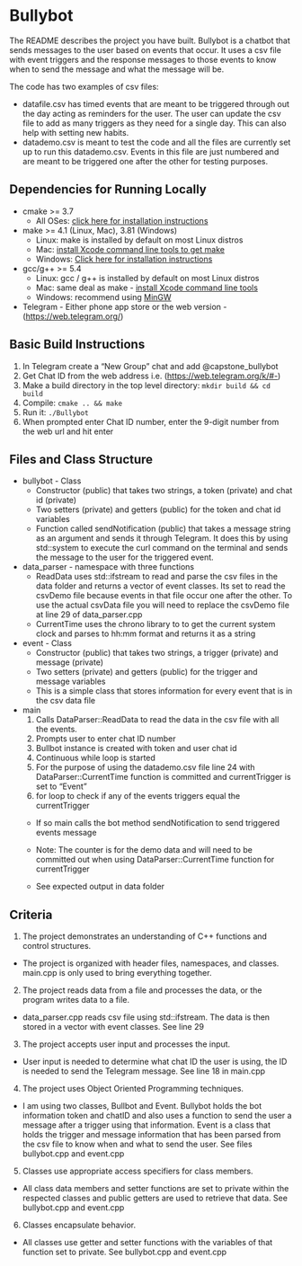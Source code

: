 # Bullybot
The README describes the project you have built.
Bullybot is a chatbot that sends messages to the user based on events that occur. It uses a csv file with event triggers and the response messages to those events to know when to send the message and what the message will be.

The code has two examples of csv files:
  * datafile.csv has timed events that are meant to be triggered through out the day acting as reminders for the user. The user can update the csv file to add as many triggers as they need for a single day. This can also help with setting new habits.
  * datademo.csv is meant to test the code and all the files are currently set up to run this datademo.csv. Events in this file are just numbered and are meant to be triggered one after the other for testing purposes.

## Dependencies for Running Locally
* cmake >= 3.7
  * All OSes: [click here for installation instructions](https://cmake.org/install/)
* make >= 4.1 (Linux, Mac), 3.81 (Windows)
  * Linux: make is installed by default on most Linux distros
  * Mac: [install Xcode command line tools to get make](https://developer.apple.com/xcode/features/)
  * Windows: [Click here for installation instructions](http://gnuwin32.sourceforge.net/packages/make.htm)
* gcc/g++ >= 5.4
  * Linux: gcc / g++ is installed by default on most Linux distros
  * Mac: same deal as make - [install Xcode command line tools](https://developer.apple.com/xcode/features/)
  * Windows: recommend using [MinGW](http://www.mingw.org/)
* Telegram - Either phone app store or the web version - (https://web.telegram.org/)

## Basic Build Instructions
1. In Telegram create a “New Group” chat and add @capstone_bullybot
2. Get Chat ID from the web address i.e. (https://web.telegram.org/k/#-<Chat ID Number>)
3. Make a build directory in the top level directory: `mkdir build && cd build`
4. Compile: `cmake .. && make`
5. Run it: `./Bullybot`
6. When prompted enter Chat ID number, enter the 9-digit number from the web url and hit enter

## Files and Class Structure
* bullybot - Class
  * Constructor (public) that takes two strings, a token (private) and chat id (private)
  * Two setters (private) and getters (public) for the token and chat id variables
  * Function called sendNotification (public) that takes a message string as an argument and sends it through Telegram. It does this by using std::system to execute the curl command on the terminal and sends the message to the user for the triggered event.
* data_parser - namespace with three functions
	* ReadData uses std::ifstream to read and parse the csv files in the data folder and returns a vector of event classes. Its set to read the csvDemo file because events in that file occur one after the other. To use the actual csvData file you will need to replace the csvDemo file at line 29 of data_parser.cpp
	* CurrentTime uses the chrono library to to get the current system clock and parses to hh:mm format and returns it as a string
* event - Class
	* Constructor (public) that takes two strings, a trigger (private) and message (private)
  * Two setters (private) and getters (public) for the trigger and message variables
  * This is a simple class that stores information for every event that is in the csv data file
* main
  1. Calls DataParser::ReadData to read the data in the csv file with all the events.
  2. Prompts user to enter chat ID number
  3. Bullbot instance is created with token and user chat id
  4. Continuous while loop is started
  5. For the purpose of using the datademo.csv file line 24 with DataParser::CurrentTime function is committed and currentTrigger is set to “Event<current event number>”
  6. for loop to check if any of the events triggers equal the currentTrigger
    * If so main calls the bot method sendNotification to send triggered events message
  * Note: The counter is for the demo data and will need to be committed out when using DataParser::CurrentTime function for currentTrigger

  * See expected output in data folder

## Criteria
1. The project demonstrates an understanding of C++ functions and control structures.
  * The project is organized with header files, namespaces, and classes. main.cpp is only used to bring everything together.
2. The project reads data from a file and processes the data, or the program writes data to a file.
  * data_parser.cpp reads csv file using std::ifstream. The data is then stored in a vector with event classes. See line 29
3. The project accepts user input and processes the input.
  * User input is needed to determine what chat ID the user is using, the ID is needed to send the Telegram message. See line 18 in main.cpp
4. The project uses Object Oriented Programming techniques.
  * I am using two classes, Bullbot and Event. Bullybot holds the bot information token and chatID and also uses a function to send the user a message after a trigger using that information. Event is a class that holds the trigger and message information that has been parsed from the csv file to know when and what to send the user. See files bullybot.cpp and event.cpp
5. Classes use appropriate access specifiers for class members.
  * All class data members and setter functions are set to private within the respected classes and public getters are used to retrieve that data. See bullybot.cpp and event.cpp
6. Classes encapsulate behavior.
  * All classes use getter and setter functions with the variables of that function set to private. See bullybot.cpp and event.cpp
